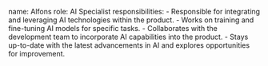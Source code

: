 name: Alfons
role: AI Specialist
responsibilities:
    - Responsible for integrating and leveraging AI technologies within the product.
    - Works on training and fine-tuning AI models for specific tasks.
    - Collaborates with the development team to incorporate AI capabilities into the product.
    - Stays up-to-date with the latest advancements in AI and explores opportunities for improvement.
